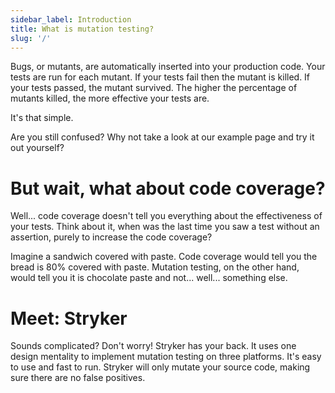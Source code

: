 ```yaml
---
sidebar_label: Introduction
title: What is mutation testing?
slug: '/'
---
```


Bugs, or mutants, are automatically inserted into your production code. Your tests are run for each mutant. If your tests fail then the mutant is killed. If your tests passed, the mutant survived. The higher the percentage of mutants killed, the more effective your tests are.

It's that simple.

Are you still confused? Why not take a look at our example page and try it out yourself?

# But wait, what about code coverage?

Well... code coverage doesn't tell you everything about the effectiveness of your tests. Think about it, when was the last time you saw a test without an assertion, purely to increase the code coverage?

Imagine a sandwich covered with paste. Code coverage would tell you the bread is 80% covered with paste. Mutation testing, on the other hand, would tell you it is chocolate paste and not... well... something else.

# Meet: Stryker

Sounds complicated? Don't worry! Stryker has your back. It uses one design mentality to implement mutation testing on three platforms. It's easy to use and fast to run. Stryker will only mutate your source code, making sure there are no false positives.
